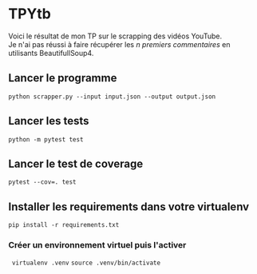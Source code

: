 # TPYtb
Voici le résultat de mon TP sur le scrapping des vidéos YouTube.           
Je n'ai pas réussi à faire récupérer les *n premiers commentaires* en utilisants BeautifullSoup4.

## Lancer le programme
```python scrapper.py --input input.json --output output.json```

## Lancer les tests
```python -m pytest test```

## Lancer le test de coverage
```pytest --cov=. test```

## Installer les requirements dans votre virtualenv
```pip install -r requirements.txt```

### Créer un environnement virtuel puis l'activer
``` virtualenv .venv```
```source .venv/bin/activate ```

